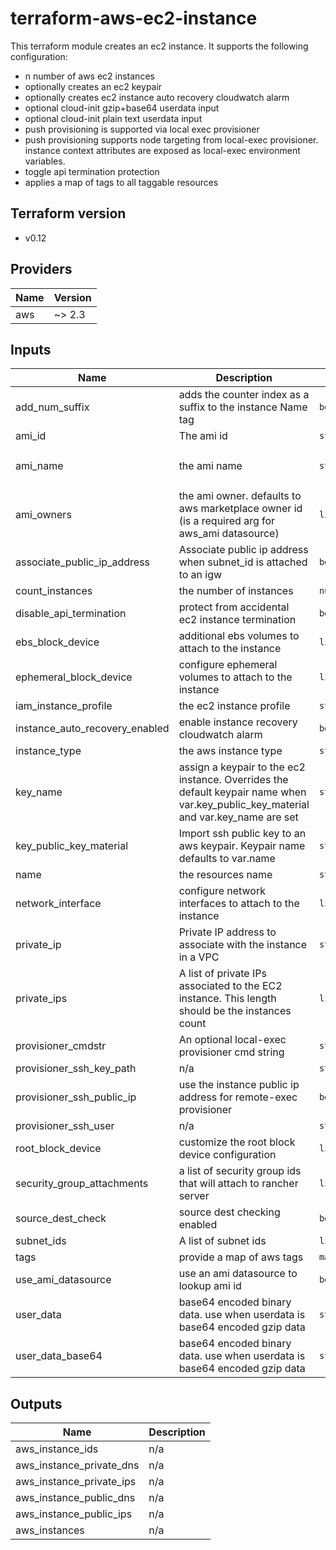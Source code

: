# terraform-aws-ec2-instance
This terraform module creates an ec2 instance. It supports the following configuration:

* n number of aws ec2 instances
* optionally creates an ec2 keypair
* optionally creates ec2 instance auto recovery cloudwatch alarm
* optional cloud-init gzip+base64 userdata input
* optional cloud-init plain text userdata input
* push provisioning is supported via local exec provisioner
* push provisioning supports node targeting from local-exec provisioner. instance context attributes are exposed as local-exec environment variables.
* toggle api termination protection
* applies a map of tags to all taggable resources


## Terraform version

* v0.12

## Providers

| Name | Version |
|------|---------|
| aws | ~> 2.3 |

## Inputs

| Name | Description | Type | Default | Required |
|------|-------------|------|---------|:-----:|
| add\_num\_suffix | adds the counter index as a suffix to the instance Name tag | `bool` | `true` | no |
| ami\_id | The ami id | `string` | `""` | no |
| ami\_name | the ami name | `string` | `"ubuntu/images/hvm-ssd/ubuntu-xenial-16.04-amd64-server*"` | no |
| ami\_owners | the ami owner. defaults to aws marketplace owner id (is a required arg for aws\_ami datasource) | `list(string)` | <pre>[<br>  "679593333241"<br>]</pre> | no |
| associate\_public\_ip\_address | Associate public ip address when subnet\_id is attached to an igw | `bool` | `true` | no |
| count\_instances | the number of instances | `number` | `"0"` | no |
| disable\_api\_termination | protect from accidental ec2 instance termination | `bool` | `false` | no |
| ebs\_block\_device | additional ebs volumes to attach to the instance | `list(map(string))` | `[]` | no |
| ephemeral\_block\_device | configure ephemeral volumes to attach to the instance | `list(map(string))` | `[]` | no |
| iam\_instance\_profile | the ec2 instance profile | `string` | `""` | no |
| instance\_auto\_recovery\_enabled | enable instance recovery cloudwatch alarm | `bool` | `false` | no |
| instance\_type | the aws instance type | `string` | `"t2.medium"` | no |
| key\_name | assign a keypair to the ec2 instance. Overrides the default keypair name when var.key\_public\_key\_material and var.key\_name are set | `string` | `""` | no |
| key\_public\_key\_material | Import ssh public key to an aws keypair. Keypair name defaults to var.name | `string` | `""` | no |
| name | the resources name | `string` | n/a | yes |
| network\_interface | configure network interfaces to attach to the instance | `list(map(string))` | `[]` | no |
| private\_ip | Private IP address to associate with the instance in a VPC | `string` | `""` | no |
| private\_ips | A list of private IPs associated to the EC2 instance. This length should be the instances count | `list(string)` | `[]` | no |
| provisioner\_cmdstr | An optional local-exec provisioner cmd string | `string` | `""` | no |
| provisioner\_ssh\_key\_path | n/a | `string` | `""` | no |
| provisioner\_ssh\_public\_ip | use the instance public ip address for remote-exec provisioner | `bool` | `false` | no |
| provisioner\_ssh\_user | n/a | `string` | `""` | no |
| root\_block\_device | customize the root block device configuration | `list(map(string))` | `[]` | no |
| security\_group\_attachments | a list of security group ids that will attach to rancher server | `list(string)` | `[]` | no |
| source\_dest\_check | source dest checking enabled | `bool` | `true` | no |
| subnet\_ids | A list of subnet ids | `list(string)` | n/a | yes |
| tags | provide a map of aws tags | `map(string)` | `{}` | no |
| use\_ami\_datasource | use an ami datasource to lookup ami id | `bool` | `false` | no |
| user\_data | base64 encoded binary data. use when userdata is base64 encoded gzip data | `string` | n/a | yes |
| user\_data\_base64 | base64 encoded binary data. use when userdata is base64 encoded gzip data | `string` | n/a | yes |

## Outputs

| Name | Description |
|------|-------------|
| aws\_instance\_ids | n/a |
| aws\_instance\_private\_dns | n/a |
| aws\_instance\_private\_ips | n/a |
| aws\_instance\_public\_dns | n/a |
| aws\_instance\_public\_ips | n/a |
| aws\_instances | n/a |
